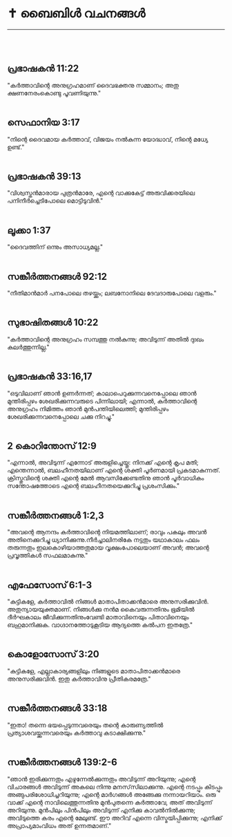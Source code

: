 # ✝️ ബൈബിൾ വചനങ്ങൾ
--- 
<br><br>
## പ്രഭാഷക‌ന്‍ 11:22  
"കര്‍ത്താവിന്റെ അനുഗ്രഹമാണ്‌ ദൈവഭക്തനു സമ്മാനം; അതു ക്ഷണനേരംകൊണ്ടു പൂവണിയുന്നു."<br><br>

## സെഫാനിയ 3:17  
"നിന്റെ ദൈവമായ കര്‍ത്താവ്, വിജയം നല്‍കുന്ന യോദ്ധാവ്, നിന്റെ മധ്യേ ഉണ്ട്."<br><br>

## പ്രഭാഷക‌ന്‍ 39:13  
"വിശ്വസ്തന്‍മാരായ പുത്രന്‍മാരേ, എന്റെ വാക്കുകേട്ട് അരുവിക്കരയിലെ പനിനീര്‍ച്ചെടിപോലെ മൊട്ടിടുവിന്‍."<br><br>

## ലൂക്കാ 1:37  
"ദൈവത്തിന് ഒന്നും അസാധ്യമല്ല."<br><br>


## സങ്കീർത്തനങ്ങൾ 92:12  
"നീതിമാന്‍മാര്‍ പനപോലെ തഴയ്ക്കും; ലബനോനിലെ ദേവദാരുപോലെ വളരും."<br><br>

## സുഭാഷിതങ്ങൾ 10:22  
"കര്‍ത്താവിന്റെ അനുഗ്രഹം സമ്പത്തു നല്‍കുന്നു; അവിടുന്ന് അതില്‍ ദുഃഖം കലര്‍ത്തുന്നില്ല."<br><br>

## പ്രഭാഷക‌ന്‍ 33:16,17  
"ഒടുവിലാണ് ഞാന്‍ ഉണര്‍ന്നത്; കാലാപെറുക്കുന്നവനെപ്പോലെ ഞാന്‍ മുന്തിരിപ്പഴം ശേഖരിക്കുന്നവരുടെ പിന്നിലായി; എന്നാല്‍, കര്‍ത്താവിന്റെ അനുഗ്രഹം നിമിത്തം ഞാന്‍ മുന്‍പന്തിയിലെത്തി; മുന്തിരിപ്പഴം ശേഖരിക്കുന്നവനെപ്പോലെ ചക്കു നിറച്ചു."<br><br>

## 2 കൊറിന്തോസ് 12:9  
"എന്നാല്‍, അവിടുന്ന് എന്നോട് അരുളിച്ചെയ്തു: നിനക്ക് എന്റെ കൃപ മതി; എന്തെന്നാല്‍, ബലഹീനതയിലാണ് എന്റെ ശക്തി പൂര്‍ണമായി പ്രകടമാകുന്നത്. ക്രിസ്തുവിന്റെ ശക്തി എന്റെ മേല്‍ ആവസിക്കേണ്ടതിനു ഞാന്‍ പൂര്‍വാധികം സന്തോഷത്തോടെ എന്റെ ബലഹീനതയെക്കുറിച്ചു പ്രശംസിക്കും."<br><br>

## സങ്കീർത്തനങ്ങൾ 1:2,3  
"അവന്റെ ആനന്ദം കര്‍ത്താവിന്റെ നിയമത്തിലാണ്; രാവും പകലും അവന്‍ അതിനെക്കുറിച്ചു ധ്യാനിക്കുന്നു.നീര്‍ച്ചാലിനരികേ നട്ടതും യഥാകാലം ഫലം തരുന്നതും ഇലകൊഴിയാത്തതുമായ വൃക്ഷംപോലെയാണ് അവന്‍; അവന്റെ പ്രവൃത്തികള്‍ സഫലമാകുന്നു."<br><br>

## എഫേസോസ് 6:1-3  
"കുട്ടികളേ, കര്‍ത്താവില്‍ നിങ്ങള്‍ മാതാപിതാക്കന്‍മാരെ അനുസരിക്കുവിന്‍. അതുന്യായയുക്തമാണ്. നിങ്ങൾക്കു നന്‍മ കൈവരുന്നതിനും ഭൂമിയില്‍ ദീര്‍ഘകാലം ജീവിക്കുന്നതിനുംവേണ്ടി മാതാവിനെയും പിതാവിനെയും ബഹുമാനിക്കുക. വാഗ്ദാനത്തോടുകൂടിയ ആദ്യത്തെ കല്‍പന ഇതത്രേ."<br><br>

## കൊളോസോസ് 3:20  
"കുട്ടികളേ, എല്ലാകാര്യങ്ങളിലും നിങ്ങളുടെ മാതാപിതാക്കന്‍മാരെ അനുസരിക്കുവിന്‍. ഇതു കര്‍ത്താവിനു പ്രീതികരമത്രേ."<br><br>

## സങ്കീർത്തനങ്ങൾ 33:18  
"ഇതാ! തന്നെ ഭയപ്പെടുന്നവരെയും തന്റെ കാരുണ്യത്തില്‍ പ്രത്യാശവയ്ക്കുന്നവരെയും കര്‍ത്താവു കടാക്ഷിക്കുന്നു."<br><br>

## സങ്കീര്‍ത്തനങ്ങള്‍ 139:2-6  
"ഞാന്‍ ഇരിക്കുന്നതും എഴുന്നേല്‍ക്കുന്നതും അവിടുന്ന് അറിയുന്നു; എന്റെ വിചാരങ്ങള്‍ അവിടുന്ന് അകലെ നിന്നു മനസ്‌സിലാക്കുന്നു. എന്റെ നടപ്പും കിടപ്പും അങ്ങുപരിശോധിച്ചറിയുന്നു; എന്റെ മാര്‍ഗങ്ങള്‍ അങ്ങേക്കു നന്നായറിയാം. ഒരു വാക്ക് എന്റെ നാവിലെത്തുന്നതിനു മുന്‍പുതന്നെ കര്‍ത്താവേ, അത് അവിടുന്ന് അറിയുന്നു. മുന്‍പിലും പിന്‍പിലും അവിടുന്ന് എനിക്കു കാവല്‍നില്‍ക്കുന്നു; അവിടുത്തെ കരം എന്റെ മേലുണ്ട്. ഈ അറിവ് എന്നെ വിസ്മയിപ്പിക്കുന്നു; എനിക്ക് അപ്രാപ്യമാംവിധം അത് ഉന്നതമാണ്."<br><br>
